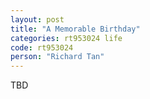 ```yaml
---
layout: post
title: "A Memorable Birthday"
categories: rt953024 life
code: rt953024
person: "Richard Tan"
---
```


TBD